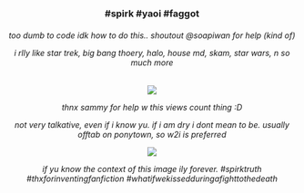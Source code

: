 <h3 align="center">

#spirk #yaoi #faggot

<h6 align="center">

too dumb to code idk how to do this.. shoutout @soapiwan for help (kind of)

i rlly like star trek, big bang thoery, halo, house md, skam, star wars, n so much more

<h6 align="center">
  
![](https://komarev.com/ghpvc/?username=beeperton&style=plastic&color=ff69b4)

thnx sammy for help w this views count thing :D

not very talkative, even if i know yu. if i am dry i dont mean to be. usually offtab on ponytown, so w2i is preferred

![](https://64.media.tumblr.com/dce2d1c5b20ca052263780836de31a11/4be4f4f8de020437-7b/s2048x3072/3c84042111e4dec369deadb42b32e9267119696c.jpg)

if yu know the context of this image ily forever. #spirktruth #thxforinventingfanfiction #whatifwekissedduringafighttothedeath
